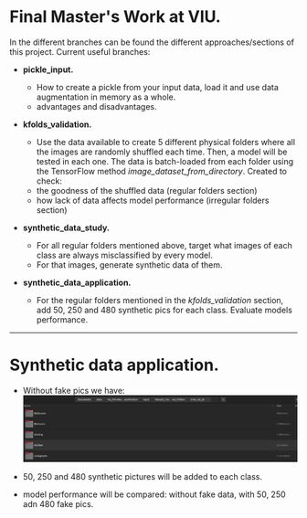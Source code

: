 # Final Master's Work at VIU.




In the different branches can be found the different approaches/sections of this project. Current useful branches:

- **pickle_input.**

  - How to create a pickle from your input data, load it and use data augmentation in memory as a whole.
  - advantages and disadvantages.

- **kfolds_validation.**

  - Use the data available to create 5 different physical folders where all the images are randomly shuffled each time. Then, a model will be tested in each one. The data is batch-loaded from each folder using the TensorFlow method *image_dataset_from_directory*. Created to check:
  - the goodness of the shuffled data (regular folders section)
  - how lack of data affects model performance (irregular folders section)

- **synthetic_data_study.**
  - For all regular folders mentioned above, target what images of each class are always misclassified by every model.
  - For that images, generate synthetic data of them.

- **synthetic_data_application.**
  - For the regular folders mentioned in the *kfolds_validation* section, add 50, 250 and 480 synthetic pics for each class. Evaluate models performance.

----------------------------------

# Synthetic data application.

- Without fake pics we have:
![alt](output/0.png)

- 50, 250 and 480 synthetic pictures will be added to each class.
- model performance will be compared: without fake data, with 50, 250 adn 480 fake pics.

